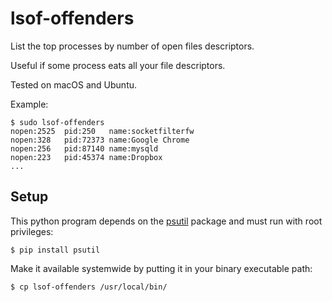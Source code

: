 # lsof-offenders

List the top processes by number of open files descriptors.

Useful if some process eats all your file descriptors.

Tested on macOS and Ubuntu.

Example:

```
$ sudo lsof-offenders
nopen:2525  pid:250   name:socketfilterfw
nopen:328   pid:72373 name:Google Chrome
nopen:256   pid:87140 name:mysqld
nopen:223   pid:45374 name:Dropbox
...
```

## Setup

This python program depends on the [psutil](https://github.com/giampaolo/psutil) package and must run with root privileges:

```
$ pip install psutil
```

Make it available systemwide by putting it in your binary executable path:

```
$ cp lsof-offenders /usr/local/bin/
```
